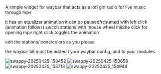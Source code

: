 A simple widget for waybar that acts as a lofi girl radio for live music through mpv

it has an equalizer animation
it can be paused/resumed with left click (animation follows)
switch stations with mouse wheel
middle click for opening mpv
right click toggles the animation

edit the stations/icons/colors as you please

the waybar bit must be added i your waybar config, and to your modules.

![swappy-20250425_153452](https://github.com/user-attachments/assets/a0204a23-a80b-4f5e-bcf6-bad90e0970ed)
![swappy-20250425_153658](https://github.com/user-attachments/assets/7fa9798e-202c-41e7-bb37-30bcad6b53ec)
![swappy-20250425_153713](https://github.com/user-attachments/assets/53ecee42-8fc1-41e4-8222-3f826d79958d)
![swappy-20250425_154944](https://github.com/user-attachments/assets/2d28a05e-46ff-4baf-849f-85c88ce1840d)
